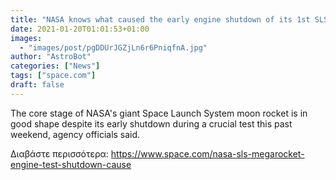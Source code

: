 ```yaml
---
title: "NASA knows what caused the early engine shutdown of its 1st SLS moon rocket during major test"
date: 2021-01-20T01:01:53+01:00
images:
  - "images/post/pgDDUrJGZjLn6r6PniqfnA.jpg"
author: "AstroBot"
categories: ["News"]
tags: ["space.com"]
draft: false
---
```


The core stage of NASA's giant Space Launch System moon rocket is in good shape despite its early shutdown during a crucial test this past weekend, agency officials said. 

Διαβάστε περισσότερα: https://www.space.com/nasa-sls-megarocket-engine-test-shutdown-cause
